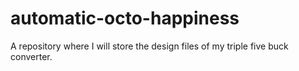 # automatic-octo-happiness
A repository where I will store the design files of my triple five buck converter.
